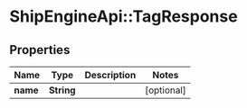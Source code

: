 # ShipEngineApi::TagResponse

## Properties
Name | Type | Description | Notes
------------ | ------------- | ------------- | -------------
**name** | **String** |  | [optional] 


